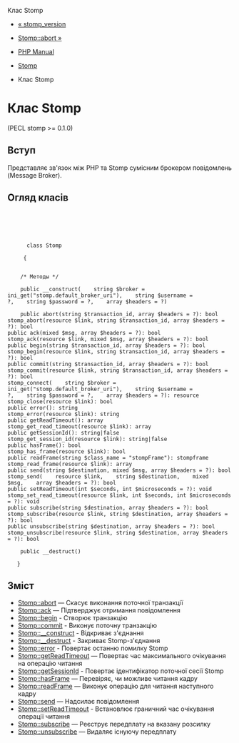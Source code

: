 Клас Stomp

-   [« stomp\_version](function.stomp-version.html)
    
-   [Stomp::abort »](stomp.abort.html)
    
-   [PHP Manual](index.html)
    
-   [Stomp](book.stomp.html)
    
-   Клас Stomp
    

# Клас Stomp

(PECL stomp >= 0.1.0)

## Вступ

Представляє зв'язок між PHP та Stomp сумісним брокером повідомлень (Message Broker).

## Огляд класів

```classsynopsis



    
     
      class Stomp
     
     {


    /* Методы */
    
    public __construct(    string $broker = ini_get("stomp.default_broker_uri"),    string $username = ?,    string $password = ?,    array $headers = ?)

    public abort(string $transaction_id, array $headers = ?): bool
stomp_abort(resource $link, string $transaction_id, array $headers = ?): bool
public ack(mixed $msg, array $headers = ?): bool
stomp_ack(resource $link, mixed $msg, array $headers = ?): bool
public begin(string $transaction_id, array $headers = ?): bool
stomp_begin(resource $link, string $transaction_id, array $headers = ?): bool
public commit(string $transaction_id, array $headers = ?): bool
stomp_commit(resource $link, string $transaction_id, array $headers = ?): bool
stomp_connect(    string $broker = ini_get("stomp.default_broker_uri"),    string $username = ?,    string $password = ?,    array $headers = ?): resource
stomp_close(resource $link): bool
public error(): string
stomp_error(resource $link): string
public getReadTimeout(): array
stomp_get_read_timeout(resource $link): array
public getSessionId(): string|false
stomp_get_session_id(resource $link): string|false
public hasFrame(): bool
stomp_has_frame(resource $link): bool
public readFrame(string $class_name = "stompFrame"): stompframe
stomp_read_frame(resource $link): array
public send(string $destination, mixed $msg, array $headers = ?): bool
stomp_send(    resource $link,    string $destination,    mixed $msg,    array $headers = ?): bool
public setReadTimeout(int $seconds, int $microseconds = ?): void
stomp_set_read_timeout(resource $link, int $seconds, int $microseconds = ?): void
public subscribe(string $destination, array $headers = ?): bool
stomp_subscribe(resource $link, string $destination, array $headers = ?): bool
public unsubscribe(string $destination, array $headers = ?): bool
stomp_unsubscribe(resource $link, string $destination, array $headers = ?): bool

    public __destruct()

   }
```

## Зміст

-   [Stomp::abort](stomp.abort.html) — Скасує виконання поточної транзакції
-   [Stomp::ack](stomp.ack.html) — Підтверджує отримання повідомлення
-   [Stomp::begin](stomp.begin.html) - Створює транзакцію
-   [Stomp::commit](stomp.commit.html) - Виконує поточну транзакцію
-   [Stomp::\_\_construct](stomp.construct.html) - Відкриває з'єднання
-   [Stomp::\_\_destruct](stomp.destruct.html) - Закриває Stomp-з'єднання
-   [Stomp::error](stomp.error.html) - Повертає останню помилку Stomp
-   [Stomp::getReadTimeout](stomp.getreadtimeout.html) — Повертає час максимального очікування на операцію читання
-   [Stomp::getSessionId](stomp.getsessionid.html) - Повертає ідентифікатор поточної сесії Stomp
-   [Stomp::hasFrame](stomp.hasframe.html) — Перевіряє, чи можливе читання кадру
-   [Stomp::readFrame](stomp.readframe.html) — Виконує операцію для читання наступного кадру
-   [Stomp::send](stomp.send.html) — Надсилає повідомлення
-   [Stomp::setReadTimeout](stomp.setreadtimeout.html) - Встановлює граничний час очікування операції читання
-   [Stomp::subscribe](stomp.subscribe.html) — Реєструє передплату на вказану розсилку
-   [Stomp::unsubscribe](stomp.unsubscribe.html) — Видаляє існуючу передплату